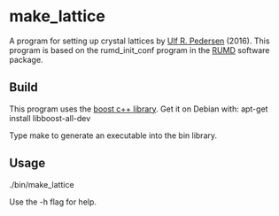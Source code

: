 # make_lattice
A program for setting up crystal lattices by [Ulf R. Pedersen](http://urp.dk) (2016).
This program is based on the rumd_init_conf program in the [RUMD](www.rumd.org) software package.

## Build 
This program uses the [boost c++ library](http://www.boost.org). Get it on Debian with:
    apt-get install libboost-all-dev

Type 
    make 
to generate an executable into the bin library.

## Usage
./bin/make_lattice

Use the -h flag for help.
